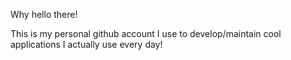 Why hello there!

This is my personal github account I use to develop/maintain cool applications I actually use every day! 

<!---
Branjosef/Branjosef is a ✨ special ✨ repository because its `README.md` (this file) appears on your GitHub profile.
You can click the Preview link to take a look at your changes.
--->
